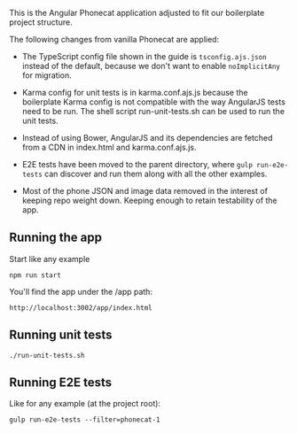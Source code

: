 This is the Angular Phonecat application adjusted to fit our boilerplate project structure.

The following changes from vanilla Phonecat are applied:

*   The TypeScript config file shown in the guide is `tsconfig.ajs.json` instead of the default, because we don't want to enable `noImplicitAny` for migration.
*   Karma config for unit tests is in karma.conf.ajs.js because the boilerplate Karma config is not compatible with the way AngularJS tests need to be run.
    The shell script run-unit-tests.sh can be used to run the unit tests.

*   Instead of using Bower, AngularJS and its dependencies are fetched from a CDN in index.html and karma.conf.ajs.js.
*   E2E tests have been moved to the parent directory, where `gulp run-e2e-tests` can discover and run them along with all the other examples.
*   Most of the phone JSON and image data removed in the interest of keeping repo weight down. Keeping enough to retain testability of the app.

## Running the app

Start like any example

```shell
npm run start
```

You'll find the app under the /app path:

```http
http://localhost:3002/app/index.html
```

## Running unit tests

```shell
./run-unit-tests.sh
```

## Running E2E tests

Like for any example \(at the project root\):

```shell
gulp run-e2e-tests --filter=phonecat-1
```

